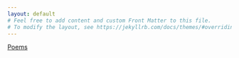 ```yaml
---
layout: default
# Feel free to add content and custom Front Matter to this file.
# To modify the layout, see https://jekyllrb.com/docs/themes/#overriding-theme-defaults
---
```


[Poems](poems)